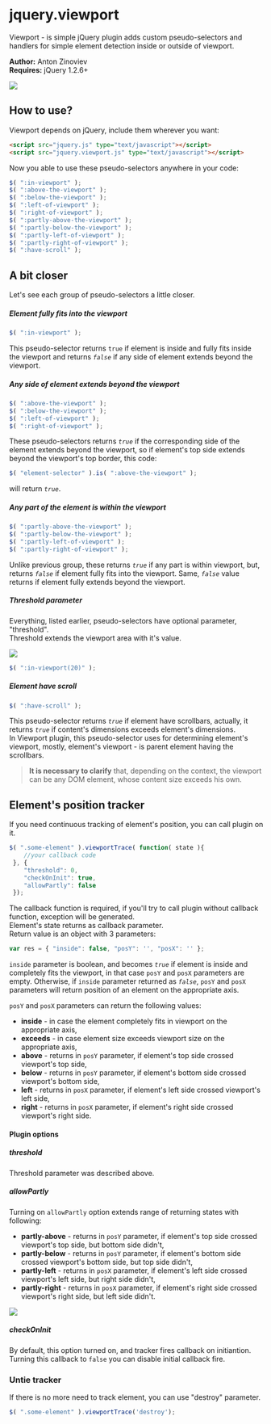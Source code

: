 # jquery.viewport

Viewport - is simple jQuery plugin adds custom pseudo-selectors and handlers for simple element detection inside or outside of viewport.

<b>Author:</b> Anton Zinoviev<br>
<b>Requires:</b> jQuery 1.2.6+

<img src="http://habrastorage.org/files/021/625/7eb/0216257ebf684f2f8d7ada92cda6c3c3.jpg"/>

## How to use?
Viewport depends on jQuery, include them wherever you want:

```html
<script src="jquery.js" type="text/javascript"></script>
<script src="jquery.viewport.js" type="text/javascript"></script>
```

Now you able to use these pseudo-selectors anywhere in your code:

```javascript
$( ":in-viewport" );
$( ":above-the-viewport" );
$( ":below-the-viewport" );
$( ":left-of-viewport" );
$( ":right-of-viewport" );
$( ":partly-above-the-viewport" );
$( ":partly-below-the-viewport" );
$( ":partly-left-of-viewport" );
$( ":partly-right-of-viewport" );
$( ":have-scroll" );
```

## A bit closer

Let's see each group of pseudo-selectors a little closer.

##### Element fully fits into the viewport

```javascript
$( ":in-viewport" );
```

This pseudo-selector returns <code><is>true</i></code> if element is inside and fully fits inside the viewport and returns <code><i>false</i></code> if any side of element extends beyond the viewport.

##### Any side of element extends beyond the viewport

```javascript
$( ":above-the-viewport" );
$( ":below-the-viewport" );
$( ":left-of-viewport" );
$( ":right-of-viewport" );
```

These pseudo-selectors returns <code><i>true</i></code> if the corresponding side of the element extends beyond the viewport, so if element's top side extends beyond the viewport's top border, this code:
```javascript
$( "element-selector" ).is( ":above-the-viewport" );
```
will return <code><i>true</i></code>.

##### Any part of the element is within the viewport

```javascript
$( ":partly-above-the-viewport" );
$( ":partly-below-the-viewport" );
$( ":partly-left-of-viewport" );
$( ":partly-right-of-viewport" );
```

Unlike previous group, these returns <code><i>true</i></code> if any part is within viewport, but, returns <code><i>false</i></code> if element fully fits into the viewport. Same, <code><i>false</i></code> value returns if element fully extends beyond the viewport.

##### Threshold parameter

Everything, listed earlier, pseudo-selectors have optional parameter, "threshold".<br>
Threshold extends the viewport area with it's value.

<img src="http://habrastorage.org/files/6d3/76b/c65/6d376bc6567f4496a0a79e84c99e7c68.jpg"/>

```javascript
$( ":in-viewport(20)" );
```

##### Element have scroll

```javascript
$( ":have-scroll" );
```

This pseudo-selector returns <code><i>true</i></code> if element have scrollbars, actually, it returns <code><i>true</i></code> if content's dimensions exceeds element's dimensions.<br>
In Viewport plugin, this pseudo-selector uses for determining element's viewport, mostly, element's viewport - is parent element having the scrollbars.
<blockquote><b>It is necessary to clarify</b> that, depending on the context, the viewport can be any DOM element, whose content size exceeds his own.</blockquote>

## Element's position tracker

If you need continuous tracking of element's position, you can call plugin on it.

```javascript
$( ".some-element" ).viewportTrace( function( state ){
    //your callback code
 }, {
    "threshold": 0,
    "checkOnInit": true,
    "allowPartly": false
 });
```

The callback function is required, if you'll try to call plugin without callback function, exception will be generated.<br>
Element's state returns as callback parameter.<br>
Return value is an object with 3 parameters:

```javascript
var res = { "inside": false, "posY": '', "posX": '' };
```

<code>inside</code> parameter is boolean, and becomes <code><i>true</i></code> if element is inside and completely fits the viewport, in that case <code>posY</code> and <code>posX</code> parameters are empty.
Otherwise, if <code>inside</code> parameter returned as <code><i>false</i></code>, <code>posY</code> and <code>posX</code> parameters will return position of an element on the appropriate axis.

<code>posY</code> and <code>posX</code> parameters can return the following values:
<ul>
 <li><b>inside</b> - in case the element completely fits in viewport on the appropriate axis,</li>
 <li><b>exceeds</b> - in case element size exceeds viewport size on the appropriate axis,</li>
 <li><b>above</b> - returns in <code>posY</code> parameter, if element's top side crossed viewport's top side,</li>
 <li><b>below</b> - returns in <code>posY</code> parameter, if element's bottom side crossed viewport's bottom side,</li>
 <li><b>left</b> - returns in <code>posX</code> parameter, if element's left side crossed viewport's left side,</li>
 <li><b>right</b> - returns in <code>posX</code> parameter, if element's right side crossed viewport's right side.</li>
</ul>

#### Plugin options

##### threshold

Threshold parameter was described above.

##### allowPartly    
Turning on <code>allowPartly</code> option extends range of returning states with following:

<ul>
 <li><b>partly-above</b> - returns in <code>posY</code> parameter, if element's top side crossed viewport's top side, but bottom side didn't,</li>
 <li><b>partly-below</b> - returns in <code>posY</code> parameter, if element's bottom side crossed viewport's bottom side, but top side didn't,</li>
 <li><b>partly-left</b> - returns in <code>posX</code> parameter, if element's left side crossed viewport's left side, but right side didn't,</li>
 <li><b>partly-right</b> - returns in <code>posX</code> parameter, if element's right side crossed viewport's right side, but left side didn't.</li>
 </ul>

<img src="http://habrastorage.org/files/d12/398/779/d1239877992d45c98e98e9a30f7bee0b.jpg"/>

##### checkOnInit
By default, this option turned on, and tracker fires callback on initiantion. Turning this callback to <code>false</code> you can disable initial callback fire.


### Untie tracker

If there is no more need to track element, you can use "destroy" parameter.

```javascript
$( ".some-element" ).viewportTrace('destroy');
```
